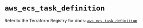# `aws_ecs_task_definition`

Refer to the Terraform Registry for docs: [`aws_ecs_task_definition`](https://registry.terraform.io/providers/hashicorp/aws/6.0.0/docs/resources/ecs_task_definition).
